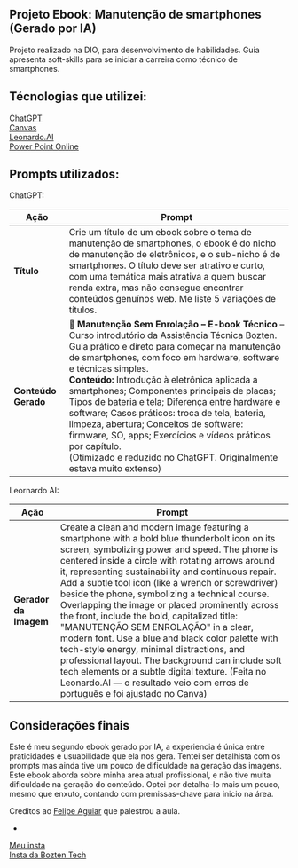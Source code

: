 Projeto Ebook: Manutenção de smartphones (Gerado por IA)
-
Projeto realizado na DIO, para desenvolvimento de habilidades. 
Guia apresenta soft-skills para se iniciar a carreira como técnico de smartphones. 

Técnologias que utilizei: 
-
[ChatGPT](https://chatgpt.com/?model=auto) 
<br>[Canvas](https://www.canva.com/)
<br>[Leonardo.AI](https://leonardo.ai/)
<br>[Power Point Online](https://powerpoint.cloud.microsoft/pt-br/) 

Prompts utilizados: 
-

ChatGPT:

| Ação               | Prompt                                                                                                             |
|--------------------|---------------------------------------------------------------------------------------------------------------------|
| **Título**         | Crie um título de um ebook sobre o tema de manutenção de smartphones, o ebook é do nicho de manutenção de eletrônicos, e o sub-nicho é de smartphones. O título deve ser atrativo e curto, com uma temática mais atrativa a quem buscar renda extra, mas não consegue encontrar conteúdos genuínos web. Me liste 5 variações de títulos. |
| **Conteúdo Gerado** | 📱 **Manutenção Sem Enrolação – E-book Técnico** – Curso introdutório da Assistência Técnica Bozten. <br>Guia prático e direto para começar na manutenção de smartphones, com foco em hardware, software e técnicas simples. <br>**Conteúdo:** Introdução à eletrônica aplicada a smartphones; Componentes principais de placas; Tipos de bateria e tela; Diferença entre hardware e software; Casos práticos: troca de tela, bateria, limpeza, abertura; Conceitos de software: firmware, SO, apps; Exercícios e vídeos práticos por capítulo. <br>(Otimizado e reduzido no ChatGPT. Originalmente estava muito extenso) |

Leornardo AI:

| Ação               | Prompt                                                                                                             |
|--------------------|---------------------------------------------------------------------------------------------------------------------|
| **Gerador da Imagem** | Create a clean and modern image featuring a smartphone with a bold blue thunderbolt icon on its screen, symbolizing power and speed. The phone is centered inside a circle with rotating arrows around it, representing sustainability and continuous repair. Add a subtle tool icon (like a wrench or screwdriver) beside the phone, symbolizing a technical course. Overlapping the image or placed prominently across the front, include the bold, capitalized title: "MANUTENÇÃO SEM ENROLAÇÃO" in a clear, modern font. Use a blue and black color palette with tech-style energy, minimal distractions, and professional layout. The background can include soft tech elements or a subtle digital texture. (Feita no Leonardo.AI — o resultado veio com erros de português e foi ajustado no Canva) |


Considerações finais 
-
Este é meu segundo ebook gerado por IA, a experiencia é única entre praticidades e usuabilidade que ela nos gera. Tentei ser detalhista com os prompts mas ainda tive um pouco de dificuldade na geração das imagens. Este ebook aborda sobre minha area atual profissional, e não tive muita dificuldade na geração do conteúdo. Optei por detalha-lo mais um pouco, mesmo que enxuto, contando com premissas-chave para inicio na área. 

Creditos ao [Felipe Aguiar](https://github.com/felipeAguiarC<br>ode/prompts-recipe-to-create-a-ebook/blob/main/README.MD) que palestrou a aula.

-
[Meu insta](https://www.instagram.com/bozten.tec/) 
<br>[Insta da Bozten Tech](https://www.instagram.com/gluizboente/)


